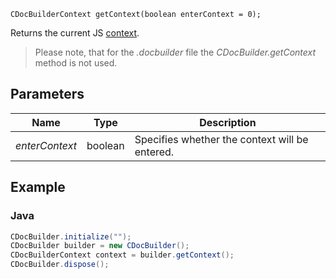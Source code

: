 `CDocBuilderContext getContext(boolean enterContext = 0);`

Returns the current JS [context](../../CDocBuilderContext/index.md).

> Please note, that for the *.docbuilder* file the *CDocBuilder.getContext* method is not used.

## Parameters

| Name           | Type    | Description                                    |
| -------------- | ------- | ---------------------------------------------- |
| *enterContext* | boolean | Specifies whether the context will be entered. |

## Example

### Java

``` java
CDocBuilder.initialize("");
CDocBuilder builder = new CDocBuilder();
CDocBuilderContext context = builder.getContext();
CDocBuilder.dispose();
```
